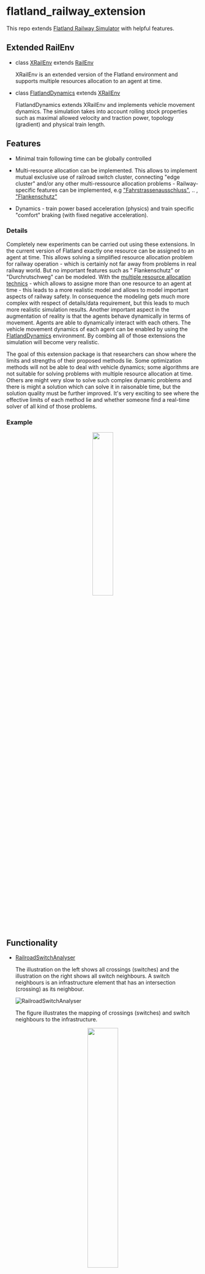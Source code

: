 # flatland_railway_extension

This repo extends [Flatland Railway Simulator](https://gitlab.aicrowd.com/flatland/flatland) with helpful features.

## Extended RailEnv

- class [XRailEnv](https://github.com/aiAdrian/flatland_railway_extension/blob/master/flatland_extensions/environment_extensions/XRailEnv.py) extends [RailEnv](https://gitlab.aicrowd.com/flatland/flatland/-/blob/master/flatland/envs/rail_env.py#L36) 
  
  XRailEnv is an extended version of the Flatland environment and supports multiple resources allocation to an agent at time.

- class [FlatlandDynamics](https://github.com/aiAdrian/flatland_railway_extension/blob/master/flatland_extensions/environment_extensions/FlatlandDynamics.py)
extends [XRailEnv](https://github.com/aiAdrian/flatland_railway_extension/blob/master/flatland_extensions/environment_extensions/XRailEnv.py)

  FlatlandDynamics extends XRailEnv and implements vehicle movement dynamics. The simulation takes into account rolling
  stock properties such as maximal allowed velocity and traction power, topology (gradient) and physical train length.

## Features

- Minimal train following time can be globally controlled
- Multi-resource allocation can be implemented. This allows to implement mutual exclusive use of railroad switch
  cluster, connecting "edge cluster" and/or any other multi-ressource allocation problems - Railway-specific features
  can be implemented, e.g  ["Fahrstrassenausschluss"](https://de.wikipedia.org/wiki/Fahrstra%C3%9Fe), ..
  , ["Flankenschutz"](https://de.wikipedia.org/wiki/Fahrstra%C3%9Fe#Flankenschutz)

- Dynamics - train power based acceleration (physics) and train specific "comfort" braking (with fixed negative
  acceleration).

### Details

Completely new experiments can be carried out using these extensions. In the current version of Flatland exactly one
resource can be assigned to an agent at time. This allows solving a simplified resource allocation problem for railway
operation - which is certainly not far away from problems in real railway world. But no important features such as "
Flankenschutz" or "Durchrutschweg" can be modeled. With
the [multiple resource allocation technics](https://github.com/aiAdrian/flatland_railway_extension/blob/master/flatland_extensions/environment_extensions/FlatlandResourceAllocator.py) - 
which allows to assigne more than one resource to an agent at time - this leads to a more realistic model and allows
to model important aspects of railway safety. In consequence the modeling gets much more complex with respect of
details/data requirement, but this leads to much more realistic simulation results. Another important aspect in the
augmentation of reality is that the agents behave dynamically in terms of movement. Agents are able to dynamically
interact with each others. The vehicle movement dynamics of each agent can be enabled by using
the [FlatlandDynamics](https://github.com/aiAdrian/flatland_railway_extension/blob/master/flatland_extensions/environment_extensions/FlatlandDynamics.py)
environment. By combing all of those extensions the simulation will become very realistic.

The goal of this extension package is that researchers can show where the limits and strengths of their proposed methods
lie. Some optimization methods will not be able to deal with vehicle dynamics; some algorithms are not suitable for
solving problems with multiple resource allocation at time. Others are might very slow to solve such complex dynamic
problems and there is might a solution which can solve it in raisonable time, but the solution quality must be further
improved. It's very exciting to see where the effective limits of each method lie and whether someone find a real-time
solver of all kind of those problems.

### Example

<p align="center" width="100%">
    <img width="33%" src="https://raw.githubusercontent.com/aiAdrian/flatland_railway_extension/master/images/flatland_scenario.png"> 
</p>

## Functionality

- [RailroadSwitchAnalyser](https://github.com/aiAdrian/flatland_railway_extension/blob/master/flatland_extensions/RailroadSwitchAnalyser.py)

  The illustration on the left shows all crossings (switches) and the illustration on the right shows all switch
  neighbours. A switch neighbours is an infrastructure element that has an intersection (crossing) as its neighbour.

  ![RailroadSwitchAnalyser](https://raw.githubusercontent.com/aiAdrian/flatland_railway_extension/master/images/RailroadSwitchAnalyser.png "RailroadSwitchAnalyser")

  The figure illustrates the mapping of crossings (switches) and switch neighbours to the infrastructure.

<p align="center" width="100%">
    <img width="40%" src="https://raw.githubusercontent.com/aiAdrian/flatland_railway_extension/master/images/flatland_scenario_cell_types.png"> 
</p>

- [RailroadSwitchCluster](https://github.com/aiAdrian/flatland_railway_extension/blob/master/flatland_extensions/utils/FlatlandDynamicsRenderer.py)

  The left illustration shows all connecting edges (cluster). The number represents the cluster id. Cells with the same
  cluster id belong to the same cluster. The right illustration shows all switch clusters. A switch cluster contains one
  or more crossing (switch) cells where each switch within the cluster are all neighbors. The switches in the same
  cluster have the same switch cluster id.

  ![RailroadSwitchCluster](https://raw.githubusercontent.com/aiAdrian/flatland_railway_extension/master/images/RailroadSwitchCluster.png "RailroadSwitchCluster")

- [FlatlandResourceAllocator](https://github.com/aiAdrian/flatland_railway_extension/blob/master/flatland_extensions/environment_extensions/FlatlandResourceAllocator.py)

  The Flatland Resource Allocator extension allows the implementation of a simultaneous allocation of multiple resources
  to an agent, and also allows the concept of minimal headway (train-following), which roughly simulates the real
  infrastructure behavior. A two-minute train sequence (n-flatland time steps) is often used in many real railway
  systems - the entire system is therefore designed for a minimum headway of n seconds. With the help of the
  multi-resource allocator it is possible to implement "flank protection", ... and dynamic movement.


- [FlatlandGraphBuilder](https://github.com/aiAdrian/flatland_railway_extension/blob/master/flatland_extensions/FlatlandGraphBuilder.py)


- [FlatlandDynamics](https://github.com/aiAdrian/flatland_railway_extension/blob/master/flatland_extensions/environment_extensions/FlatlandDynamics.py)

  The diagram on the left illustrates the speed diagram for each train. The traveled distance [m] is plotted on the
  x-axis. The speed in kilometers per hour [km/h] is shown on the y-axis. The orange curve shows the maximum allowed
  speed. The blue curve is the simulated speed. The length of the train is easy to see because the last axle of the
  train must have allowed a higher speed, otherwise the train will not accelerate. The diagram on the right illustrates
  the acculeration [m/s] on the y-axis. On the x-axis traveled distance [m] is plotted again. The red colored part of the 
  velocity and acceleration curve shows where the agent has to brake hard due to an active malfunction. 

![FlatlandDynamics](https://github.com/aiAdrian/flatland_railway_extension/blob/master/images/FlatlandDynamics.png "FlatlandDynamics")

- [Rolling Stock](https://github.com/aiAdrian/flatland_railway_extension/blob/master/flatland_extensions/environment_extensions/RollingStock.py)

  The rolling stock data stores the technical characteristics of each locomotive, including tractive effort and speed
  limits.
  The [DynamicAgent](https://github.com/aiAdrian/flatland_railway_extension/blob/master/flatland_extensions/environment_extensions/DynamicAgent.py)
  stores the physical properties such as mass and length of the complete train (agent) and requires the rolling stock
  data to simulate the tractive effort and acceleration.

  The figure illustrates the traction characteristics. The speed is plotted on the x-axis. The maximum tractive effort
  is plotted on the y-axis. Traction power is limited by the maximum force that traction can exert on the wheel and is
  further limited by the maximum power of the motor.


  <p align="center" width="100%">
    <img width="20%" src="https://github.com/aiAdrian/flatland_railway_extension/blob/master/images/FlatlandDynamics_RollingStock_tractive_effort.png"> 

  </p>




  $$F = m a := Force : [kN]$$

  $$P = F v := Power : [kW]$$

  $$v := Velocity : [{ m \over s}]$$

  $$m := Mass : [10^3kg]$$

  $$a := Acceleration : [{m \over s^{2}}]$$

  Where $P_{max}$ is the maximum power of the traction. $P_{max}$ depends on two factors $F_{max}$ and $v_{F_{max}}$.
  Where $F_{max}$ is the overall maximum force the traction can deliver and where $v_{F_{max}}$ is the speed up to which
  the vehicle can deliver the maximum force.

  The power consumption (for acceleration) must be positive and less than the maximum power of the traction $P_{max}$ and
  it cannot exceed the maximum force $F_{max}$.

  $$0 <= P <= P_{max}$$

  $$P_{max} = F_{max} v_{F_{max}}$$

  $$F <= \min({ P_{max} \over v} , F_{max})$$

- [FlatlandDynamicsRendering](https://github.com/aiAdrian/flatland_railway_extension/blob/master/flatland_extensions/utils/FlatlandDynamicsRenderer.py)

  Resources colored orange, red or black are occupied by the train. Orange indicates a resource reserved for the train
  but not required by either the braking distance or the physical train. Red and black resources are security related.
  Black is the physical train and red resources are needed for braking. The physical train can occupy more than one cell
  since the train length can be greater than the length of the underlaying cell. In the visualization, however, a train
  that would fit into one cell can also take up more than one cell if part of the train is in the next cell and part is
  still in the current one. Green resources are still occupied. They are intended to approximately simulate the time
  required to handle all security elements - they represents the minimal train following time.

 <p align="center" width="200%">
    <img width="33%" src="https://github.com/aiAdrian/flatland_railway_extension/blob/master/images/Flatland_dynamics_visualisation_elements.png"> 
</p>

 <p align="center" width="100%">
    <img width="33%" src="https://github.com/aiAdrian/flatland_railway_extension/blob/master/images/FlatlandDynamicsRendering.png"> 
</p>

The Example is showing a moving block based simulation. The rendering is done with FlatlandDynamicsRenderer.

## Working code

- [Google coLab notebook - Recife export](https://github.com/aiAdrian/flatland_railway_extension/blob/master/Flatland_recife.ipynb)
- [Google coLab notebook - Simulation with multi-resource reservation](https://github.com/aiAdrian/flatland_railway_extension/blob/master/Flatland_Resource_Allocation.ipynb)
- [Google coLab notebook - Flatland dynamics](https://github.com/aiAdrian/flatland_railway_extension/blob/master/Flatland_Dynamics.ipynb)

## Installation 
The code is tested with Python 3.6, 3.7 and is expected to also work with higher versions of Python.

#### Prerequisites (optional)
Install [Anaconda](https://www.anaconda.com/products/distribution) and create a new conda environment: 
```
$ conda create python=3.6 --name flatland-ext
$ conda activate flatland-ext
```

#### From sources
The Flatland code source is available from [AIcrowd gitlab](https://gitlab.aicrowd.com/flatland/flatland) and Flatland railway extension can be found at [github](https://github.com/aiAdrian/flatland_railway_extension): 
```
$ git clone http://gitlab.aicrowd.com/flatland/flatland.git
$ cd flatland
$ pip install -r requirements_dev.txt
$ python setup.py install
$ cd .. 
```

```
$ git clone https://github.com/aiAdrian/flatland_railway_extension.git/
$ cd flatland_railway_extension
$ python setup.py install
$ cd .. 
```


#### Stable release
Install flatland railway extension:
```
$ pip install flatland-railway-extension
```

#### Test installation
Test that the installation works:
```
$ python -c "import flatland_railway_extension.examples.demo_flatland_dynamics"
```
<sub>Troubleshooting[^1]</sub>


#### Examples
Some examples can be found at: [flatland_railway_extension.examples.*](https://github.com/aiAdrian/flatland_railway_extension/tree/master/flatland_railway_extension/examples)

##### PePy - PyPI Download Stats
[![Downloads](https://static.pepy.tech/personalized-badge/flatland-railway-extension?period=month&units=international_system&left_color=grey&right_color=lightgrey&left_text=Downloads)](https://pepy.tech/project/flatland-railway-extension)


## Links

[Flatland Challenge](https://www.aicrowd.com/search?utf8=%E2%9C%93&q=flatland)

[Flatland introduction](https://flatland.aicrowd.com/getting-started/env.html)

[Rolling stock](https://en.wikipedia.org/wiki/Rolling_stock)

[Nagel-Schrekenberg-Model](https://en.wikipedia.org/wiki/Nagel%E2%80%93Schreckenberg_model)

##### Information

The initial implementation is authored by Adrian Egli's (
aiAdrian) [neurips2020 flatland challenge solution (submission)](https://gitlab.aicrowd.com/adrian_egli/neurips2020-flatland-starter-kit)

##### Permission to use

If you use this or any idea out of this code for/in any academic publication or commercial products -
you must credit the authors.



[^1]: On Windows Subsystem for Linux (WSL) you may need to install some additional packages `pip install pyvirtualdisplay`, `pip install piglet` and `sudo apt install libnvidia-gl-440` to get the rendering working. However, using Flatland Railway Extension with WSL is not recommended, we recommend native Windows or Linux operating system. OS/X is not tested yet.



